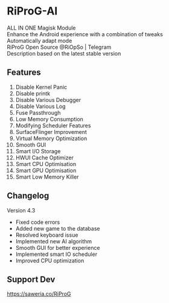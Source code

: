 # RiProG-AI

ALL IN ONE Magisk Module <br />
Enhance the Android experience with a combination of tweaks <br />
Automatically adapt mode <br />
RiProG Open Source @RiOpSo | Telegram <br />
Description based on the latest stable version <br />

## Features

1. Disable Kernel Panic
2. Disable printk
3. Disable Various Debugger
4. Disable Various Log
5. Fuse Passthrough
6. Low Memory Consumption
7. Modifying Scheduler Features
8. SurfaceFlinger Improvement
9. Virtual Memory Optimization
10. Smooth GUI
11. Smart I/O Storage
12. HWUI Cache Optimizer
13. Smart CPU Optimisation
14. Smart GPU Optimisation
15. Smart Low Memory Killer

## Changelog

Version 4.3 <br />
- Fixed code errors
- Added new game to the database
- Resolved keyboard issue
- Implemented new AI algorithm
- Smooth GUI for better experience
- Implemented smart IO scheduler
- Improved CPU optimization

## Support Dev
https://saweria.co/RiProG